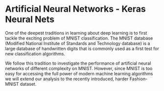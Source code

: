 # Artificial Neural Networks - Keras Neural Nets

One of the deepest traditions in learning about deep learning is to first tackle the exciting problem of MNIST classification. The MNIST database (Modified National Institute of Standards and Technology database) is a large database of handwritten digits that is commonly used as a first test for new classification algorithms. 

We follow this tradition to investigate the performance of artificial neural networks of different complexity on MNIST. However, since MNIST is too easy for accessing the full power of modern machine learning algorithms we will extend our analysis to the recently introduced, harder Fashion-MNIST dataset.
